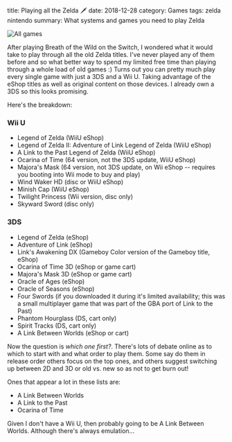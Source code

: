 title: Playing all the Zelda 🗡️
date: 2018-12-28
category: Games
tags: zelda nintendo 
summary: What systems and games you need to play Zelda 

![All games](/images/allzelda.png)

After playing Breath of the Wild on the Switch, I wondered what it would take to play through all the old Zelda titles. I've never played any of them before and so what better way to spend my limited free time than playing through a whole load of old games :) Turns out you can pretty much play every single game with just a 3DS and a Wii U. Taking advantage of the eShop titles as well as original content on those devices. I already own a 3DS so this looks promising.

Here's the breakdown:

### Wii U

* Legend of Zelda (WiiU eShop)
* Legend of Zelda II: Adventure of Link Legend of Zelda (WiiU eShop)
* A Link to the Past Legend of Zelda (WiiU eShop)
* Ocarina of Time (64 version, not the 3DS update, WiiU eShop)
* Majora's Mask (64 version, not 3DS update, on Wii eShop -- requires you booting into Wii mode to buy and play)
* Wind Waker HD (disc or WiiU eShop)
* Minish Cap (WiiU eShop)
* Twilight Princess (Wii version, disc only)
* Skyward Sword (disc only)

### 3DS

* Legend of Zelda (eShop)
* Adventure of Link (eShop)
* Link's Awakening DX (Gameboy Color version of the Gameboy title, eShop)
* Ocarina of Time 3D (eShop or game cart)
* Majora's Mask 3D (eShop or game cart)
* Oracle of Ages (eShop)
* Oracle of Seasons (eShop)
* Four Swords (if you downloaded it during it's limited availability; this was a small multiplayer game that was part of the GBA port of Link to the Past)
* Phantom Hourglass (DS, cart only)
* Spirit Tracks (DS, cart only)
* A Link Between Worlds (eShop or cart)

Now the question is *which one first?*. There's lots of debate online as to which to start with and what order to play them. Some say do them in release order others focus on the top ones, and others suggest switching up between 2D and 3D or old vs. new so as not to get burn out!

Ones that appear a lot in these lists are:

* A Link Between Worlds
* A Link to the Past
* Ocarina of Time

Given I don't have a Wii U, then probably going to be A Link Between Worlds. Although there's always emulation...
